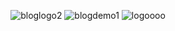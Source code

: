 
<center style:"display:flex;">
  
![bloglogo2](https://github.com/Mengbooo/Mengbooo/assets/143786942/eadd0aca-d5de-4453-b375-75c0bc1bef45)
![blogdemo1](https://github.com/Mengbooo/Mengbooo/assets/143786942/ee684b10-9f55-4bf9-91e3-8876cb9ce0a4)
![logoooo](https://github.com/Mengbooo/Mengbooo/assets/143786942/0b9897f1-f00a-40ea-9add-23b2a8dab707)

</center>
